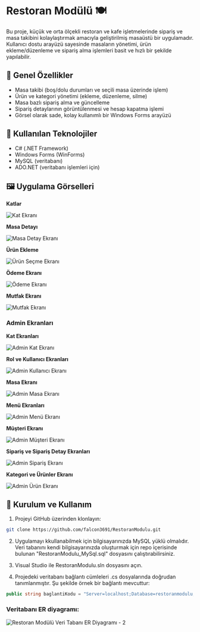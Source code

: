 # Restoran Modülü 🍽️

Bu proje, küçük ve orta ölçekli restoran ve kafe işletmelerinde sipariş ve masa takibini kolaylaştırmak amacıyla geliştirilmiş masaüstü bir uygulamadır. Kullanıcı dostu arayüzü sayesinde masaların yönetimi, ürün ekleme/düzenleme ve sipariş alma işlemleri basit ve hızlı bir şekilde yapılabilir.

## 📌 Genel Özellikler

- Masa takibi (boş/dolu durumları ve seçili masa üzerinde işlem)
- Ürün ve kategori yönetimi (ekleme, düzenleme, silme)
- Masa bazlı sipariş alma ve güncelleme
- Sipariş detaylarının görüntülenmesi ve hesap kapatma işlemi
- Görsel olarak sade, kolay kullanımlı bir Windows Forms arayüzü

## 🧰 Kullanılan Teknolojiler

- C# (.NET Framework)
- Windows Forms (WinForms)
- MySQL (veritabanı)
- ADO.NET (veritabanı işlemleri için)

## 🖼️ Uygulama Görselleri

**Katlar**  

![Kat Ekranı](https://github.com/user-attachments/assets/be2a0ca8-7368-4510-a065-cc121aebf713)

**Masa Detayı**

![Masa Detay Ekranı](https://github.com/user-attachments/assets/d5735123-9c4a-46e4-b249-92e269a869b0)

**Ürün Ekleme**  

![Ürün Seçme Ekranı](https://github.com/user-attachments/assets/8cb34813-69e9-4119-a0dd-bff4deaf33ff)

**Ödeme Ekranı**

![Ödeme Ekranı](https://github.com/user-attachments/assets/0531e5b4-9329-49bb-914d-ff784a78cb4f)

**Mutfak Ekranı**

![Mutfak Ekranı](https://github.com/user-attachments/assets/119697ce-dff3-41fa-933f-c9b099802459)

### Admin Ekranları

**Kat Ekranları**

![Admin Kat Ekranı](https://github.com/user-attachments/assets/fd77cc0e-47f4-4ef4-b69a-3ab325bcbb96)

**Rol ve Kullanıcı Ekranları**

![Admin Kullanıcı Ekranı](https://github.com/user-attachments/assets/852dfacc-aaa9-4e52-aeee-d2547c049ee9)

**Masa Ekranı**

![Admin Masa Ekranı](https://github.com/user-attachments/assets/0e87e23f-f640-4521-8348-6c1239485623)

**Menü Ekranları**

![Admin Menü Ekranı](https://github.com/user-attachments/assets/08546cc9-3e1d-450b-adf8-fdc20faafe27)

**Müşteri Ekranı**

![Admin Müşteri Ekranı](https://github.com/user-attachments/assets/d0f8787a-c33b-409f-ab84-a0816da62168)

**Sipariş ve Sipariş Detay Ekranları**

![Admin Sipariş Ekranı](https://github.com/user-attachments/assets/3aa93e71-2efd-44ff-bdf6-9b12c8f0c546)

**Kategori ve Ürünler Ekranı**

![Admin Ürün Ekranı](https://github.com/user-attachments/assets/1359491b-fd1e-45d7-aefc-c6acc13fede0)

## 🔧 Kurulum ve Kullanım

1. Projeyi GitHub üzerinden klonlayın:
```bash
git clone https://github.com/falcon3691/RestoranModulu.git
````
2. Uygulamayı kkullanabilmek için bilgisayarınızda MySQL yüklü olmalıdır. Veri tabanını kendi bilgisayarınızda oluşturmak için repo içerisinde bulunan "RestoranModulu_MySql.sql" dosyasını çalıştırabilirsiniz.
3. Visual Studio ile RestoranModulu.sln dosyasını açın.

4. Projedeki veritabanı bağlantı cümleleri .cs dosyalarında doğrudan tanımlanmıştır. Şu şekilde örnek bir bağlantı mevcuttur:
````csharp
public string baglantiKodu = "Server=localhost;Database=restoranmodulu;Uid=root;Pwd=Malukat3691.;";
````

### Veritabanı ER diyagramı:

![Restoran Modülü Veri Tabanı ER Diyagramı - 2](https://github.com/user-attachments/assets/b963333f-d2eb-4d8a-ade2-f24bb7ab5422)
